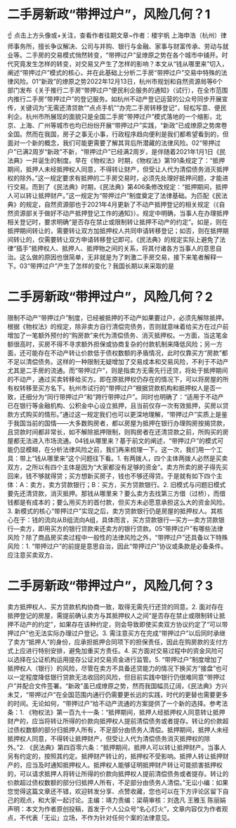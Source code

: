 # 二手房新政“带押过户”，风险几何？1

☝ 点击上方头像或+关注，查看作者往期文章~作者：楼宇帆 上海申浩（杭州）律师事务所，擅长争议解决、公司与并购、银行与金融、家事与财富传承、劳动与就业等。二手房的交易模式悄然转变，“带押过户”呈燎原之势在各个城市中铺开。时代究竟发生怎样的转变，对交易又产生了怎样的影响？本文从“钱从哪里来”切入，阐述“带押过户”模式的核心，并在此基础上分析二手房“带押过户”交易中特殊的法律风险。01“新政”的燎原之势2022年12月13日，杭州市规划和自然资源局等6个部门发布《关于推行二手房“带押过户”便民利企服务的通知》（试行），在全市范围内推行二手房“带押过户”的登记服务。如杭州不动产登记运营的公众号同步开展宣传，关键词为“无需还清贷款”“点点手机”“办完二手房转移登记”，轻松写意、便民利企。杭州市所展现的面貌只是全国二手房“带押过户”模式落地的一个缩影，北京、上海、广州等城市也均已纷纷开展“带押过户”实践，“新政”已成燎原之势席卷全国。然而在我国，房子之事无小事，行政程序趋向便利是我们都希望看到的，但面对一个新的概念，我们可能更需要了解其背后所潜藏的法律风险。02“带押过户”已满2周岁“新政”不新，“带押过户”已经满2周岁，是伴随着2021年1月1日《民法典》一并诞生的制度。早在《物权法》时期，《物权法》第191条规定了：“抵押期间，抵押人未经抵押权人同意，不得转让财产，但受让人代为清偿债务消灭抵押权的除外。”这一规定要求有抵押的二手房交易时，必须先处理好抵押问题，才能进行交易。而到了《民法典》时期，《民法典》第406条修改规定：“抵押期间，抵押人可以转让抵押财产。”这一规定为“带押过户”制度奠定了法律基础。为匹配《民法典》的规定，自然资源部也于2021年4月更新了不动产抵押登记的相关规定（《自然资源部关于做好不动产抵押登记工作的通知》）。规定中明确，当事人在办理抵押相关登记时，要求明确“是否存在禁止或限制转让抵押不动产的约定”。如是，则在抵押期间转让的，需要转让双方加抵押权人共同申请转移登记；如否，则在抵押期间转让的，仅需要转让双方申请转移登记即可。《民法典》的规定实际上避免了法律“插手”抵押权人、抵押人、抵押物之间的关系，将其付诸各方当事人的意思自治。这么做的原因也很简单，无非就是为了刺激二手房交易，接下来笔者解释一下。03“带押过户”产生了怎样的变化？我国长期以来采取的是

# 二手房新政“带押过户”，风险几何？2

限制不动产“带押过户”制度，已经被抵押的不动产如果要过户，必须先解除抵押。根据《物权法》的规定，除非卖方自行清偿完债务，否则就意味着给买方在过户前增加了一笔额外预付的“购房款”来代为清偿债务、消灭抵押权。一方面，当这笔金额很高时，买房不得不寻求额外担保或协商复杂的付款机制来降低风险；另一方面，还可能存在不动产转让价款低于债权数额的矛盾情况，此时仅靠买方“房款”都不足以清偿债务。这样的一种限制无疑增加了交易成本和交易风险，不利于不动产尤其是二手房的流通。而“带押过户”，则是指卖方无需先行还贷，将处于抵押期间的不动产，通过买卖转移给买方。即在原抵押权仍存在的情况下，可以将房屋的所有权转移至买方名下。杭州市试行的“带押过户”根据贷款机构和抵押权人是否一致，还细分为“同行带押过户”和“跨行带押过户”。同时也明确了：“适用于不动产已在银行等金融机构、公积金中心设立抵押，且当前仅存一次有效抵押，买房以贷款方式购买的情形。”通过这一规定我们也可以更深地理解，“带押过户”实质上是鉴于我国当前的国情——大多数购房者，都以房屋为抵押在银行办理购房按揭贷款，且贷款时间都非常长，如不解除抵押限制，则购房者在还清贷款之前，所购买的房屋都无法进入市场流通。04钱从哪里来？基于前文的阐述，“带押过户”的模式可能仍显模糊，在分析法律风险之前，我们再来梳理一下。这一次，我们用一个工具：带上“钱从哪里来”这个问题往下看。1. 有两拨人，四个主体两拨人必然是买卖双方，之所以有四个主体是因为“大家都没有足够的资金”。卖方所卖的房子得先买回来，钱不够就得贷；买方想新买房子，钱也不够还得贷。于是就有如下四个主体：A：卖方，卖方贷款银行；B：买方，买方贷款银行。2. 旧模式与问题旧模式要先还清贷款，消灭抵押。那钱从哪里来？要么卖方去找第三方借（过桥），而借钱都是有成本的；要么用买方的首付款，但买方未必愿意承担这么大的资金风险。3. 新模式的核心“带押过户”实现之后，卖方贷款银行仍是房屋的抵押权人。其核心在于：钱的流向从B组流向A组，具体而言，买方贷款银行—买方—卖方贷款银行—卖方，即用买方的银行贷款来还卖方的银行贷款。05“带押过户”有哪些法律风险？除了商品房买卖过程中一般性的法律风险之外，“带押过户”还具备以下特殊风险：1. “带押过户”的前提是意思自治，因此“带押过户”协议或条款是必备条件。应注意买卖双方、

# 二手房新政“带押过户”，风险几何？3

卖方抵押权人、买方贷款机构协商一致，取得无需先行还贷的同意。2. 面对存在抵押登记的房屋，需提前确认卖方与其抵押权人之间“是否存在禁止或限制转让抵押不动产的约定”，如果存在该种约定，则会导致即使买卖双方协议约定了“可以带押过户”也无法实际办理过户登记。3. 需注意买方在完成“带押过户”以后同时承继了卖方“抵押人”的身份，应承担抵押合同项下的担保责任，因此在购房款的支付方式上应进行特别安排，避免加重买方责任。4. 买方面对交易过程中的资金风险可以选择在公证机构运用提存公证对交易资金进行监管。5. “带押过户”制度增加了抵押权人（银行）的风险，尽管在卖方不具备还贷能力的情况下换买方“接盘”也可以一定程度降低银行贷款无法收回的风险，但目前实践中银行仍很难同意“带押过户”并配合文件签署。“新政”虽已成燎原之势，然而我国幅员辽阔，《民法典》方兴未艾，“带押过户”在全国范围内通行仍需要更长远的实践，时代的更替也需要更多的时间。无论如何，“带押过户”给不动产流通的方案提供了一个新的选择。参考法条：1. 《物权法》第一百九十一条：“抵押期间，抵押人经抵押权人同意转让抵押财产的，应当将转让所得的价款向抵押权人提前清偿债务或者提存。转让的价款超过债权数额的部分归抵押人所有，不足部分由债务人清偿。抵押期间，抵押人未经抵押权人同意，不得转让抵押财产，但受让人代为清偿债务消灭抵押权的除外。”2. 《民法典》第四百零六条：“抵押期间，抵押人可以转让抵押财产。当事人另有约定的，按照其约定。抵押财产转让的，抵押权不受影响。抵押人转让抵押财产的，应当及时通知抵押权人。抵押权人能够证明抵押财产转让可能损害抵押权的，可以请求抵押人将转让所得的价款向抵押权人提前清偿债务或者提存。转让的价款超过债权数额的部分归抵押人所有，不足部分由债务人清偿。”无讼小编：如果您觉得这篇文章还不错，欢迎转发分享、点赞收藏，您也可以在下方评论区留下自己的观点，和大家一起讨论。主编：靖力责编：梁萌审核：刘逸凡 王雅玉 陈丽娟声明：本文为作者原创投稿，首发于个人公众号“名心灯火”，文章内容仅为作者观点，不代表「无讼」立场，不作为针对任何个案的法律意见。

